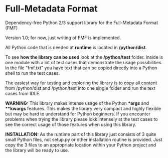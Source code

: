 # Full-Metadata Format
Dependency-free Python 2/3 support library for the Full-Metadata Format (FMF)

Version 1.0; for now, just writing of FMF is implemented.

All Python code that is needed at **runtime** is located in **/python/dist**.

To see **how the library can be used** look at the **/python/test** folder. Inside is one module with 
a lot of test cases that demonstrate the usage possibilities. In the file "fmf.txt" you have 
text that can be copied directly into a Python shell to run the test cases.

The easiest way for testing and exploring the library is to copy all content from /python/dist 
and /python/test into one single folder and run the text cases from IDLE.

**WARNING:** This library makes intense usage of the Python **\*args** and **\*\*kwargs** features.
This makes the library very compact and highly flexible but may be hard to understand for Python beginners.
If you encounter problems when trying the library please lokk intensely at the test cases to see the 
correct usage of those features when using this library.

**INSTALLATION:** As the runtime part of this library just consists of 3 quite small Python files, not setup.py or other 
installation routine is provided. Just copy the 3 files to an appropriate location within your Python 
project and the library will be ready to use.

